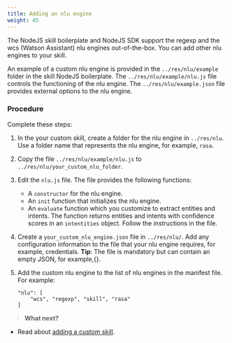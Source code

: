 ```yaml
---
title: Adding an nlu engine
weight: 45
---
```

The NodeJS skill boilerplate and NodeJS SDK support the regexp and the wcs (Watson Assistant) nlu engines out-of-the-box.  You can add other nlu engines to your skill.  

An example of a custom nlu engine is provided in the `../res/nlu/example` folder in the skill NodeJS boilerplate.   The  `../res/nlu/example/nlu.js` file controls the functioning of the nlu engine. The `../res/nlu/example.json` file provides external options to the nlu engine.

### Procedure

Complete these steps:

1. In the your custom skill, create a folder for the  nlu engine in `../res/nlu`. Use a folder name that represents the nlu engine, for example, `rasa`.
2. Copy the file `../res/nlu/example/nlu.js` to  `../res/nlu/your_custom_nlu_folder`.
3. Edit the `nlu.js` file. The file provides the following functions:
    - A `constructor` for the nlu engine.
    - An `init` function that initializes the nlu engine.
    - An `evaluate` function which you customize to extract entities and intents. The function returns entities and intents with confidence scores in an `intentities` object. Follow the instructions in the file.
4. Create a `your_custom_nlu_engine.json` file in `../res/nlu/`.  Add any configuration information to the file that your nlu engine requires, for example, credentials.  **Tip**: The file is mandatory but can contain an empty JSON, for example,{}.
5. Add the custom nlu engine to the list of nlu engines in the manifest file. For example:

    ```
    "nlu": [
        "wcs", "regexp", "skill", "rasa"
    ]
    ```

> **What next?**
* Read about [adding a custom skill]({{site.baseurl}}/skill/create_custom_skill).

